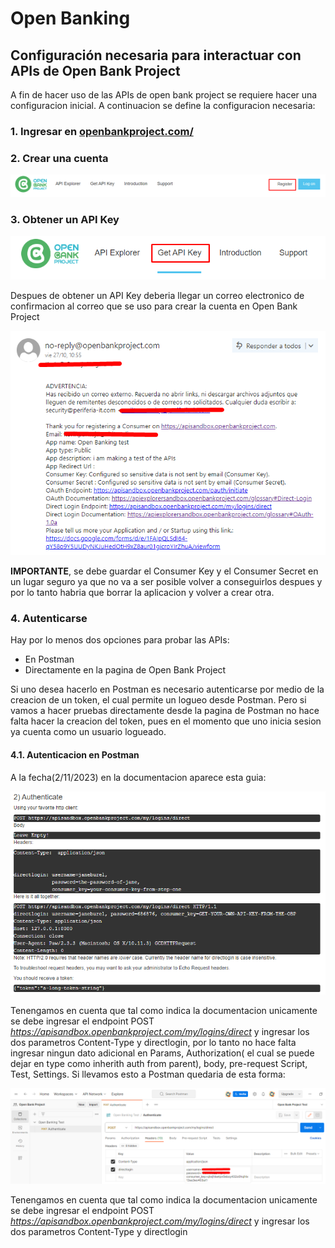 # Open Banking

## Configuración necesaria para interactuar con APIs de Open Bank Project

A fin de hacer uso de las APIs de open bank project se requiere hacer una configuracion inicial. A continuacion se define la configuracion necesaria:

### **1**. Ingresar en [openbankproject.com/](https://apisandbox.openbankproject.com/ "Open Bank Project")
   
### **2**. Crear una cuenta
   
![Register](Register.png "Register")


### **3**. Obtener un API Key

![GetAPIKey](GetAPIKey.png "GetAPIKey")

Despues de obtener un API Key deberia llegar un correo electronico de confirmacion al correo que se uso para crear la cuenta en Open Bank Project

![ConfirmationEmail](ConfirmationEmail.png "ConfirmationEmail")

**IMPORTANTE**, se debe guardar el Consumer Key y el Consumer Secret en un lugar seguro ya que no va a ser posible volver a conseguirlos despues y por lo tanto habria que borrar la aplicacion y volver a crear otra.


### **4**.   Autenticarse

Hay por lo menos dos opciones para probar las APIs:


* En Postman
* Directamente en la pagina de Open Bank Project


Si uno desea hacerlo en Postman es necesario autenticarse por medio de la creacion de un token, el cual permite un logueo desde Postman. Pero si vamos a hacer pruebas directamente desde la pagina de Postman no hace falta hacer la creacion del token, pues en el momento que uno inicia sesion ya cuenta como un usuario logueado. 


#### **4.1**.  Autenticacion en Postman

A la fecha(2/11/2023) en la documentacion aparece esta guia:

![Authenticate](img/Authenticate.png "Authenticate")

Tenengamos en cuenta que tal como indica la documentacion unicamente se debe ingresar el endpoint POST *https://apisandbox.openbankproject.com/my/logins/direct*  y ingresar los dos parametros Content-Type y directlogin, por lo tanto no hace falta ingresar ningun dato adicional en Params, Authorization( el cual se puede dejar en type como inherith auth from parent), body, pre-request Script, Test, Settings. Si llevamos esto a Postman quedaria de esta forma:


![Authenticate1](img/Authenticate1.png "Authenticate1")



Tenengamos en cuenta que tal como indica la documentacion unicamente se debe ingresar el endpoint POST *https://apisandbox.openbankproject.com/my/logins/direct*  y ingresar los dos parametros Content-Type y directlogin




 

 

